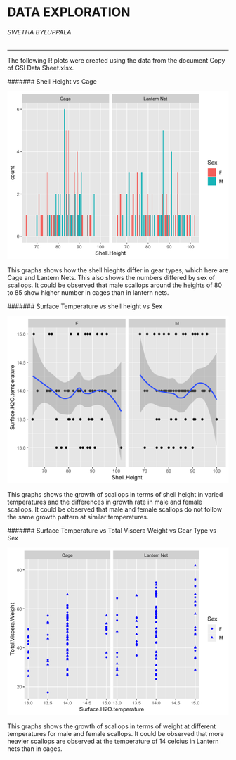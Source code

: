 # DATA EXPLORATION
###### SWETHA BYLUPPALA
--------

The following R plots were created using the data from the document Copy of GSI Data Sheet.xlsx.

####### Shell Height vs Cage

![Shell Height](Shell_Height_cage_sex.png) 

 This graphs shows how the shell hieghts differ in gear types, which here are Cage and Lantern Nets. This also shows the numbers differed by sex of scallops. It could be observed that male scallops around the heights of 80 to 85 show higher number in cages than in lantern nets.
 
 ####### Surface Temperature vs shell height vs Sex
 
 ![Surface Temperature-Shell Height](Temp_Height_cage_Smooth.png) 
 
 This graphs shows the growth of scallops in terms of shell height in varied temperatures and the differences in growth rate in male and female scallops. It could be observed that male and female scallops do not follow the same growth pattern at similar temperatures.
 
 ####### Surface Temperature vs Total Viscera Weight vs Gear Type vs Sex
 
  ![Surface Temperature-Total Viscera Weight](temp_viscera_cage_sex.png) 
  
  This graphs shows the growth of scallops in terms of weight at different temperatures for male and female scallops. It could be observed that more heavier scallops are observed at the temperature of 14 celcius in Lantern nets than in cages.
